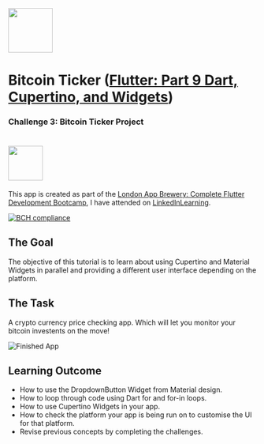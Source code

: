 <img src="https://external-content.duckduckgo.com/iu/?u=https%3A%2F%2Fupload.wikimedia.org%2Fwikipedia%2Fcommons%2F1%2F17%2FGoogle-flutter-logo.png&f=1&nofb=1" height="90">

# Bitcoin Ticker ([Flutter: Part 9 Dart, Cupertino, and Widgets](https://www.appbrewery.co/p/flutter-development-bootcamp-with-dart))
### Challenge 3: Bitcoin Ticker Project
# <a href="https://www.linkedin.com/learning/flutter-part-09-dart-cupertino-and-widgets"><img src="https://www1.villanova.edu/content/villanova/provost/careers/plan/tips/linkedinlearning/_jcr_content/pagecontent/image.img.png/1596742874705." height="70"/></a>

This app is created as part of the [London App Brewery: Complete Flutter Development Bootcamp](https://www.appbrewery.co/p/flutter-development-bootcamp-with-dart), I have attended on [LinkedInLearning](https://www.linkedin.com/learning/flutter-part-09-dart-cupertino-and-widgets).

[![BCH compliance](https://bettercodehub.com/edge/badge/devasworski/Flutter-Weather?branch=master)](https://bettercodehub.com/)

## The Goal

The objective of this tutorial is to learn about using Cupertino and Material Widgets in parallel and providing a different user interface depending on the platform.


## The Task

A crypto currency price checking app. Which will let you monitor your bitcoin investents on the move!

![Finished App](https://github.com/londonappbrewery/Images/blob/master/bitcoin-flutter-demo.gif)

## Learning Outcome

- How to use the DropdownButton Widget from Material design.
- How to loop through code using Dart for and for-in loops.
- How to use Cupertino Widgets in your app.
- How to check the platform your app is being run on to customise the UI for that platform.
- Revise previous concepts by completing the challenges.